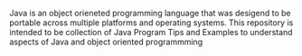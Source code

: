 Java is an object orieneted programming language that was desigend to be portable across multiple platforms and operating systems. 
This repository is intended to be collection of Java Program Tips and Examples to understand aspects of Java and object oriented programmming
